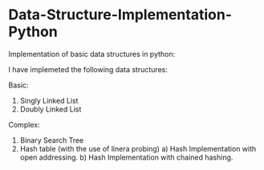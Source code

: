 # Data-Structure-Implementation-Python
Implementation of basic data structures in python:

I have implemeted the following data structures:

Basic:
1) Singly Linked List
2) Doubly Linked List

Complex:
1) Binary Search Tree
2) Hash table (with the use of linera probing)
	a) Hash Implementation with open addressing.
	b) Hash Implementation with chained hashing.

